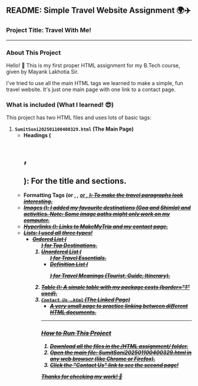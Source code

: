 ## README: Simple Travel Website Assignment 🌍✈️

### Project Title: Travel With Me!

---

### About This Project

Hello! 👋 This is my first proper HTML assignment for my B.Tech course, given by Mayank Lakhotia Sir.

I've tried to use all the main HTML tags we learned to make a simple, fun travel website. It's just one main page with one link to a contact page.

### What is included (What I learned! 😎)

This project has two HTML files and uses lots of basic tags:

1.  **`SumitSoni202501100400329.html` (The Main Page)**
    * **Headings (<h1>, <h2>):** For the title and sections.
    * **Formatting Tags (<strong>or <b>, <em>, <ins> or <u>, <s>):** To make the travel paragraphs look interesting.
    * **Images (<img>):** I added my favourite destinations (Goa and Shimla) and activities. *Note: Some image paths might only work on my computer.*
    * **Hyperlinks (<a>):** Links to MakeMyTrip and my contact page.
    * **Lists:** I used all three types!
        * Ordered List (<ol>) for **Top Destinations**.
        * Unordered List (<ul>) for **Travel Essentials**.
        * Definition List (<dl>) for **Travel Meanings** (Tourist, Guide, Itinerary).
    * **Table (<table>):** A simple table with my package costs (border="1" used).
2.  **`Contact Us .html` (The Linked Page)**
    * A very small page to practice linking between different HTML documents.

---

### How to Run This Project

1.  **Download** all the files in the /HTML assignment/ folder.
2.  **Open** the main file: SumitSoni202501100400329.html in any web browser (like Chrome or Firefox).
3.  Click the "Contact Us" link to see the second page!

Thanks for checking my work! 🙏
